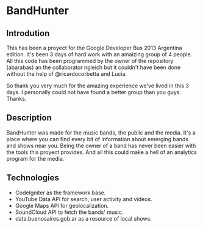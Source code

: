 # BandHunter

## Introdution

This has been a proyect for the Google Developer Bus 2013 Argentina edition.
It's been 3 days of hard work with an amaizing group of 4 people. All this
code has been programmed by the owner of the repository (abarabas) an the
collaborator ngleich but it couldn't have been done without the help of
@ricardocorbetta and Lucia.

So thank you very much for the amazing experience we've lived in this 3 days.
I personally could not have found a better group than you guys. Thanks.

## Description

BandHunter was made for the music bands, the public and the media. It's a
place where you can find every bit of information about emerging bands and
shows near you. Being the owner of a band has never been easier with the
tools this proyect provides. And all this could make a hell of an analytics
program for the media.

## Technologies

  * CodeIgniter as the framework base.
  * YouTube Data API for search, user activity and videos.
  * Google Maps API for geolocalization.
  * SoundCloud API to fetch the bands' music.
  * data.buenosaires.gob.ar as a resource of local shows.

